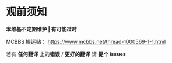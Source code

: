 # 观前须知

**本维基不定期维护 | 有可能过时**

MCBBS 搬运贴： https://www.mcbbs.net/thread-1000569-1-1.html

若有 **任何翻译** 上的**错误** / **更好的翻译** 请 **提个 issues**
